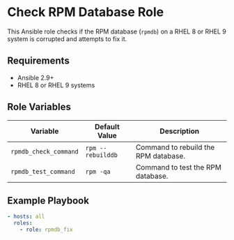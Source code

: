 # Check RPM Database Role

This Ansible role checks if the RPM database (`rpmdb`) on a RHEL 8 or RHEL 9 system is corrupted and attempts to fix it.

## Requirements
- Ansible 2.9+
- RHEL 8 or RHEL 9 systems

## Role Variables
| Variable               | Default Value             | Description                           |
|------------------------|---------------------------|---------------------------------------|
| `rpmdb_check_command`  | `rpm --rebuilddb`         | Command to rebuild the RPM database. |
| `rpmdb_test_command`   | `rpm -qa`                | Command to test the RPM database.    |

## Example Playbook
```yaml
- hosts: all
  roles:
    - role: rpmdb_fix
